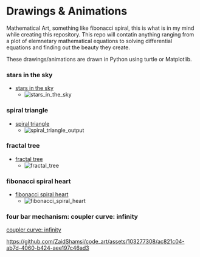 # Drawings & Animations

Mathematical Art, something like fibonacci spiral, this is what is in my mind while creating this repository. This repo will contatin anything ranging from a plot of elemnetary mathematical equations to solving differential equations and finding out the beauty they create.

These drawings/animations are drawn in Python using turtle or Matplotlib. 

### stars in the sky

- [stars in the sky](stars_in_the_sky)
    - ![stars_in_the_sky](https://github.com/ZaidShamsi/my_python_scripts/assets/103277308/58a678e6-129f-42f8-887e-8a4be1d1a1bc)

### spiral triangle

- [spiral triangle](spiral_triangle)
    - ![spiral_triangle_output](https://github.com/ZaidShamsi/my_python_scripts/assets/103277308/53cdc3ba-c96a-47db-8c38-220a5164a6bc)

### fractal tree

- [fractal tree](fractal_tree)
    - ![fractal_tree](https://github.com/ZaidShamsi/my_python_scripts/assets/103277308/b06bed20-d08e-4e2c-b0f8-cd5a20257420)

### fibonacci spiral heart

- [fibonacci spiral heart](fibonacci_spiral)
    - ![fibonacci_spiral_heart](https://github.com/ZaidShamsi/my_python_scripts/assets/103277308/35d9ac18-e3e7-4ccc-9997-607c98c6fbd0)

### four bar mechanism: coupler curve: infinity

[coupler curve: infinity](coupler_curves/infinity)

https://github.com/ZaidShamsi/code_art/assets/103277308/ac821c04-ab7d-4060-b424-aee197c46ad3
 
